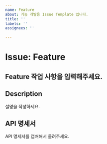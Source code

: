 ```yaml
---
name: Feature
about: 기능 개발용 Issue Template 입니다.
title: ''
labels: ''
assignees: ''

---
```


# Issue: Feature
Feature 작업 사항을 입력해주세요.
---

## Description
설명을 작성하세요.


## API 명세서
API 명세서를 캡쳐해서 올려주세요.
